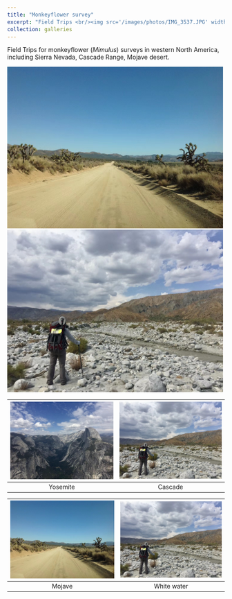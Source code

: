 ```yaml
---
title: "Monkeyflower survey"
excerpt: "Field Trips <br/><img src='/images/photos/IMG_3537.JPG' width='500'>"
collection: galleries
---
```


Field Trips for monkeyflower (*Mimulus*) surveys in western North America, including Sierra Nevada, Cascade Range, Mojave desert.


<p float="left">
  <img src="/images/photos/IMG_3538.JPG" width="500" />
  <img src="/images/photos/IMG_3541.JPG" width="500" />
</p>

<img src="/images/photos/IMG_3537.JPG" width="500" /> | <img src="/images/photos/IMG_3541.JPG" width="500" />
:-------------------------:|:-------------------------:
Yosemite  |  Cascade

<img src="/images/photos/IMG_3538.JPG" width="500" /> | <img src="/images/photos/IMG_3541.JPG" width="500" />
:-------------------------:|:-------------------------:
Mojave  |  White water